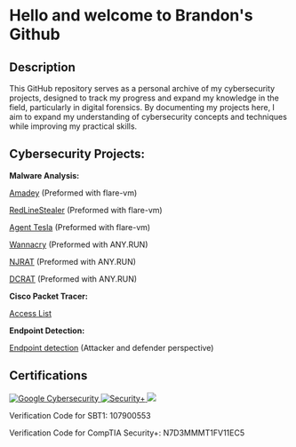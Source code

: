 <h1>Hello and welcome to Brandon's Github </h1>

<h2>Description</h2>

This GitHub repository serves as a personal archive of my cybersecurity projects, designed to track my progress and expand my knowledge in the field, particularly in digital forensics. By documenting my projects here, I aim to expand my understanding of cybersecurity concepts and techniques while improving my practical skills.


<h2>Cybersecurity Projects:</h2>
<b>Malware Analysis:</b>

<a href="https://github.com/BrandonN76/Amadey/blob/main/README.md">Amadey</a> (Preformed with flare-vm)

<a href="https://github.com/BrandonN76/RedLineStealer/blob/main/README.md">RedLineStealer</a> (Preformed with flare-vm)

<a href="https://github.com/BrandonN76/Agent-Tesla/blob/main/README.md">Agent Tesla</a> (Preformed with flare-vm)

<a href="https://github.com/BrandonN76/BrandonN76/main">Wannacry</a> (Preformed with ANY.RUN)

<a href="https://github.com/BrandonN76/BrandonN76/main">NJRAT</a> (Preformed with ANY.RUN)

<a href="https://github.com/BrandonN76/BrandonN76/main">DCRAT</a> (Preformed with ANY.RUN)

<b>Cisco Packet Tracer:</b>

<a href="https://github.com/BrandonN76/Access-List-Lab">Access List</a>

<b>Endpoint Detection:</b>

<a href="https://github.com/BrandonN76/BrandonN76/main">Endpoint detection</a> (Attacker and defender perspective)


<h2>Certifications</h2>
<div>
  <a href="https://www.coursera.org/account/accomplishments/professional-cert/FJ8RKF22MFNL">
    <img src="https://img.shields.io/badge/-Google%20Cybersecurity-4285F4?&style=for-the-badge&logo=white" alt="Google Cybersecurity"/>
  </a>
  <a href="http://verify.CompTIA.org">
    <img src="https://img.shields.io/badge/-Security%2B-FF0000?&style=for-the-badge&logo=CompTIA&logoColor=white" alt="Security+"/>
  </a>
  <a href="https://elearning.securityblue.team/verify">
    <img src="https://img.shields.io/badge/-Security%20Blue%20Team%20Level%201-007ACC?&style=for-the-badge&logo=SBT&logoColor=white"/>
  </a>
  <p>Verification Code for SBT1: 107900553</p>
  <p>Verification Code for CompTIA Security+: N7D3MMMT1FV11EC5</p>
</div>
